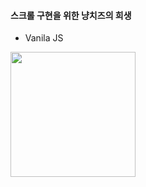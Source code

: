 #### 스크롤 구현을 위한 냥치즈의 희생

- Vanila JS

<img src="https://github.com/eee0930/nyang_cheese_scroll/assets/37135523/94f00bc2-db1d-4d63-b056-35b0abda93ef" width="200" />
